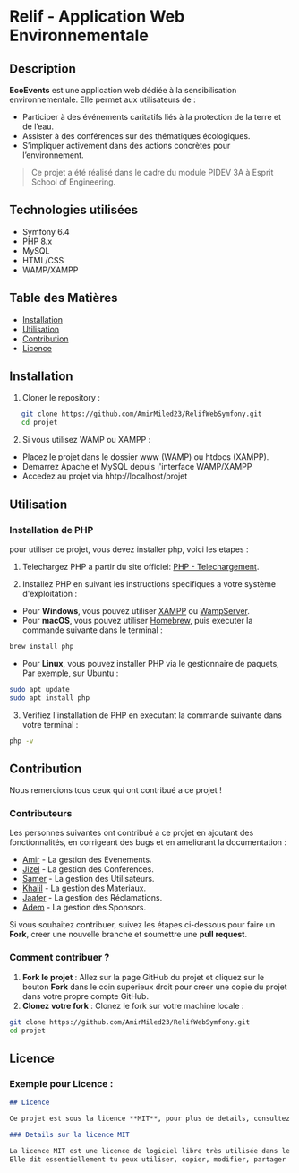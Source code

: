 #  Relif - Application Web Environnementale

##  Description

**EcoEvents** est une application web dédiée à la sensibilisation environnementale. Elle permet aux utilisateurs de :
- Participer à des événements caritatifs liés à la protection de la terre et de l’eau.
- Assister à des conférences sur des thématiques écologiques.
- S’impliquer activement dans des actions concrètes pour l’environnement.

> Ce projet a été réalisé dans le cadre du module PIDEV 3A à Esprit School of Engineering.

##  Technologies utilisées
- Symfony 6.4
- PHP 8.x
- MySQL
- HTML/CSS
- WAMP/XAMPP
##  Table des Matières

- [Installation](#installation)
- [Utilisation](#utilisation)
- [Contribution](#contribution)
- [Licence](#licence)

##  Installation

1. Cloner le repository :
```bash
   git clone https://github.com/AmirMiled23/RelifWebSymfony.git
   cd projet
```
2. Si vous utilisez WAMP ou XAMPP : 
* Placez le projet dans le dossier www (WAMP) ou htdocs (XAMPP). 
* Demarrez Apache et MySQL depuis l'interface WAMP/XAMPP
* Accedez au projet via hhtp://localhost/projet

##  Utilisation
###  Installation de PHP

pour utiliser ce projet, vous devez installer php, voici les etapes :

1. Telechargez PHP a partir du site officiel: [PHP - Telechargement](https://www.php.net/downloads).

2. Installez PHP en suivant les instructions specifiques a votre système d'exploitation :
- Pour **Windows**, vous pouvez utiliser [XAMPP](https://www.apachefriends.org/fr/index.html) ou [WampServer](http://www.wampserver.com/).
- Pour **macOS**, vous pouvez utiliser [Homebrew](https://brew.sh/), puis executer la commande suivante dans le terminal : 
```bash
brew install php
```
-  Pour **Linux**, vous pouvez installer PHP via le gestionnaire de paquets, Par exemple, sur Ubuntu : 
```bash
sudo apt update
sudo apt install php
```
3. Verifiez l'installation de PHP en executant la commande suivante dans votre terminal :
```bash
php -v
```
##  Contribution
Nous remercions tous ceux qui ont contribué a ce projet !
### Contributeurs
Les personnes suivantes ont contribué a ce projet en ajoutant des fonctionnalités, en corrigeant des bugs et en ameliorant la documentation :
- [Amir](https://github.com/AmirMiled23) - La gestion des Evènements.
- [Jizel](https://github.com/Jizel14) - La gestion des Conferences.
- [Samer](https://github.com/samer-zouaoui) - La gestion des Utilisateurs.
- [Khalil](https://github.com/khalil-bergaoui) - La gestion des Materiaux.
- [Jaafer](https://github.com/jvvfer) - La gestion des Réclamations.
- [Adem](https://github.com/khalfaouiadem) - La gestion des Sponsors.

Si vous souhaitez contribuer, suivez les étapes ci-dessous pour faire un **Fork**, creer une nouvelle branche et soumettre une **pull request**.

### Comment contribuer ?
1. **Fork le projet** : Allez sur la page GitHub du projet et cliquez sur le bouton **Fork** dans le coin superieux droit pour creer une copie du projet dans votre propre compte GitHub.
2. **Clonez votre fork** : Clonez le fork sur votre machine locale :
```bash
git clone https://github.com/AmirMiled23/RelifWebSymfony.git
cd projet
```
##  Licence

### Exemple pour **Licence** :
```markdown
## Licence

Ce projet est sous la licence **MIT**, pour plus de details, consultez le fichier [LICENSE](./LICENSE).

### Details sur la licence MIT

La licence MIT est une licence de logiciel libre très utilisée dans le monde du développement. 
Elle dit essentiellement tu peux utiliser, copier, modifier, partager


